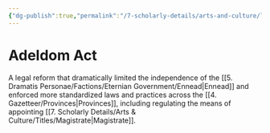 ```yaml
---
{"dg-publish":true,"permalink":"/7-scholarly-details/arts-and-culture/legislation/adeldom-act/","noteIcon":""}
---
```


# Adeldom Act

A legal reform that dramatically limited the independence of the [[5. Dramatis Personae/Factions/Eternian Government/Ennead\|Ennead]] and enforced more standardized laws and practices across the [[4. Gazetteer/Provinces\|Provinces]], including regulating the means of appointing [[7. Scholarly Details/Arts & Culture/Titles/Magistrate\|Magistrate]]. 